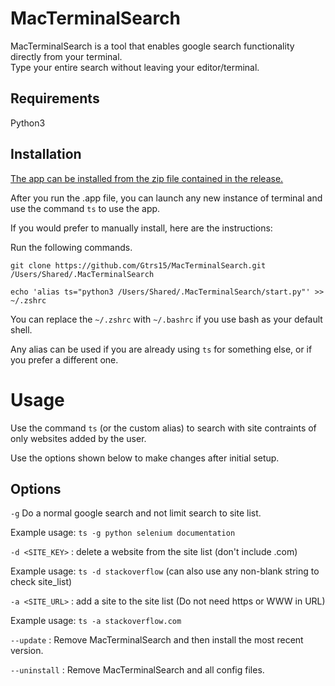 # MacTerminalSearch

MacTerminalSearch is a tool that enables google search functionality directly from your terminal.  
Type your entire search without leaving your editor/terminal.

## Requirements

Python3


## Installation

[The app can be installed from the zip file contained in the release.](https://github.com/Gtrs15/MacTerminalSearch/releases/tag/Initial_Release)

After you run the .app file, you can launch any new instance of terminal and use the command ```ts``` to use the app.


If you would prefer to manually install, here are the instructions:

Run the following commands.

	git clone https://github.com/Gtrs15/MacTerminalSearch.git /Users/Shared/.MacTerminalSearch

	echo 'alias ts="python3 /Users/Shared/.MacTerminalSearch/start.py"' >> ~/.zshrc

You can replace the ```~/.zshrc``` with ```~/.bashrc``` if you use bash as your default shell. 

Any alias can be used if you are already using ```ts``` for something else, or if you  prefer a different one.

# Usage 

Use the command ```ts``` (or the custom alias) to search with site contraints of only websites added by the user.  

Use the options shown below to make changes after initial setup.  


## Options

```-g``` Do a normal google search and not limit search to site list.

Example usage: ```ts -g python selenium documentation```

```-d <SITE_KEY>``` : delete a website from the site list (don't include .com)

Example usage: ```ts -d stackoverflow``` (can also use any non-blank string to check site_list)

```-a <SITE_URL>``` : add a site to the site list (Do not need https or WWW in URL)

Example usage: ```ts -a stackoverflow.com```

```--update``` : Remove MacTerminalSearch and then install the most recent version.

```--uninstall``` : Remove MacTerminalSearch and all config files.


